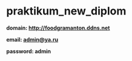 # praktikum_new_diplom
**domain: http://foodgramanton.ddns.net**

**email: admin@ya.ru**

**password: admin**